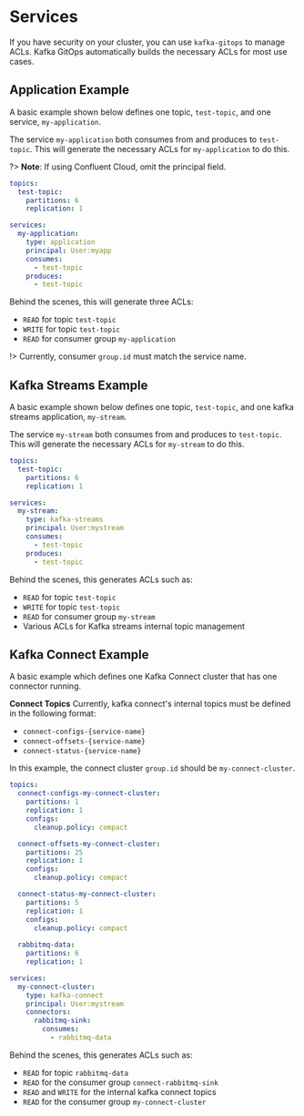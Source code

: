 # Services

If you have security on your cluster, you can use `kafka-gitops` to manage ACLs. Kafka GitOps automatically builds the necessary ACLs for most use cases. 

## Application Example

A basic example shown below defines one topic, `test-topic`, and one service, `my-application`. 

The service `my-application` both consumes from and produces to `test-topic`. This will generate the necessary ACLs for `my-application` to do this.

?> **Note**: If using Confluent Cloud, omit the principal field.

```yaml
topics:
  test-topic:
    partitions: 6
    replication: 1

services:
  my-application:
    type: application
    principal: User:myapp
    consumes:
      - test-topic
    produces:
      - test-topic
```

Behind the scenes, this will generate three ACLs:

- `READ` for topic `test-topic`
- `WRITE` for topic `test-topic`
- `READ` for consumer group `my-application`

!> Currently, consumer `group.id` must match the service name.

## Kafka Streams Example

A basic example shown below defines one topic, `test-topic`, and one kafka streams application, `my-stream`. 

The service `my-stream` both consumes from and produces to `test-topic`. This will generate the necessary ACLs for `my-stream` to do this.

```yaml
topics:
  test-topic:
    partitions: 6
    replication: 1

services:
  my-stream:
    type: kafka-streams
    principal: User:mystream
    consumes:
      - test-topic
    produces:
      - test-topic
```

Behind the scenes, this generates ACLs such as:

- `READ` for topic `test-topic`
- `WRITE` for topic `test-topic`
- `READ` for consumer group `my-stream`
- Various ACLs for Kafka streams internal topic management

## Kafka Connect Example

A basic example which defines one Kafka Connect cluster that has one connector running. 

**Connect Topics**
Currently, kafka connect's internal topics must be defined in the following format:

- `connect-configs-{service-name}`
- `connect-offsets-{service-name}`
- `connect-status-{service-name}`

In this example, the connect cluster `group.id` should be `my-connect-cluster`. 

```yaml
topics:
  connect-configs-my-connect-cluster:
    partitions: 1
    replication: 1
    configs:
      cleanup.policy: compact

  connect-offsets-my-connect-cluster:
    partitions: 25
    replication: 1
    configs:
      cleanup.policy: compact

  connect-status-my-connect-cluster:
    partitions: 5
    replication: 1
    configs:
      cleanup.policy: compact
      
  rabbitmq-data:
    partitions: 6
    replication: 1

services:
  my-connect-cluster:
    type: kafka-connect
    principal: User:mystream
    connectors:
      rabbitmq-sink:
        consumes:
          - rabbitmq-data
```

Behind the scenes, this generates ACLs such as:

- `READ` for topic `rabbitmq-data`
- `READ` for the consumer group `connect-rabbitmq-sink`
- `READ` and `WRITE` for the internal kafka connect topics
- `READ` for the consumer group `my-connect-cluster`
